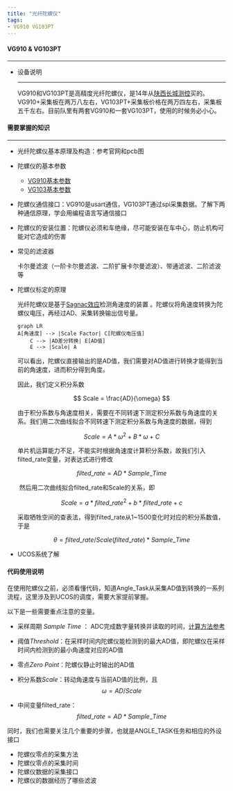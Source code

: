 ```yaml
---
title: "光纤陀螺仪"
tags:
- VG910 VG103PT
---
```


#### VG910 & VG103PT

---

* 设备说明

  ---

  VG910和VG103PT是高精度光纤陀螺仪，是14年从[陕西长城测控](http://www.tuoluoyi.com/)买的。VG910+采集板在两万八左右，VG103PT+采集板价格在两万四左右，采集板五千左右。目前队里有两套VG910和一套VG103PT，使用的时候务必小心。

  

#### 需要掌握的知识

---

* 光纤陀螺仪基本原理及构造：参考官网和pcb图

* 陀螺仪的基本参数
  * [VG910基本参数](http://www.tuoluoyi.com/show.asp?id=121)
  * [VG103基本参数](http://www.tuoluoyi.com/show.asp?id=123)

* 陀螺仪通信接口：VG910是usart通信，VG103PT通过spi采集数据。了解下两种通信原理，学会用编程语言写通信接口 

* 陀螺仪的安装位置：陀螺仪必须和车绝缘，尽可能安装在车中心，防止机构可能对它造成的伤害

* 常见的滤波器

  卡尔曼滤波（一阶卡尔曼滤波、二阶扩展卡尔曼滤波）、带通滤波、二阶滤波等

* 陀螺仪标定的原理

  光纤陀螺仪是基于[Sagnac效应](https://baike.baidu.com/item/Sagnac%E6%95%88%E5%BA%94/10679850?fr=aladdin)检测角速度的装置 。陀螺仪将角速度转换为陀螺仪电压，再经过AD、采集转换输出信号量。

  ~~~mermaid
  graph LR
  A[角速度] --> |Scale Factor| C[陀螺仪电压值]
      C --> |AD差分转换| E[AD值]
      E --> |Scale| A
  ~~~
  
  可以看出，陀螺仪直接输出的是AD值，我们需要对AD值进行转换才能得到当前的角速度，进而积分得到角度。
  
  因此，我们定义积分系数
  
  $$
  Scale = \frac{AD}{\omega}
  $$
  
  ​	由于积分系数与角速度相关，需要在不同转速下测定积分系数与角速度的关系。我们用二次曲线拟合不同转速下测定积分系数与角速度的数据，得到
  
  $$
  Scale = A*\omega^2 + B*\omega + C
  $$
  
  ​	单片机运算能力不足，不能实时根据角速度计算积分系数，故我们引入filted_rate变量，对表达式进行修改
  
  $$
  filted\_rate = AD*Sample\_Time
  $$
  
  ​	然后用二次曲线拟合filted_rate和Scale的关系，即
  
  $$
  Scale = a*filted\_rate^2 + b*filted\_rate + c
  $$
  
  ​	采取牺牲空间的查表法，得到filted_rate从1~1500变化时对应的积分系数值，于是
  
  $$
  \theta = filted\_rate/ Scale(filted\_rate)*Sample\_Time
  $$
  

* UCOS系统了解



#### 代码使用说明

在使用陀螺仪之前，必须看懂代码，知道Angle_Task从采集AD值到转换的一系列流程，这里涉及到UCOS的调度，需要大家提前掌握。

以下是一些需要重点注意的变量。

* 采样周期 *Sample  Time* ： ADC完成数字量转换并读取的时间，[计算方法参考 ](https://blog.csdn.net/black0591/article/details/103187450)

* 阈值*Threshold*：在采样时间内陀螺仪能检测到的最大AD值，即陀螺仪在采样时间内检测到的最小角速度对应的AD值
* 零点*Zero Point*：陀螺仪静止时输出的AD值
* 积分系数*Scale*：转动角速度与当前AD值的比例，且
  $$
  \omega=AD/Scale 
  $$

* 中间变量filted_rate：
  $$
  filted\_rate = AD*Sample\_Time
  $$

同时，我们也需要关注几个重要的步骤，也就是ANGLE_TASK任务和相应的外设接口

* 陀螺仪零点的采集方法
* 陀螺仪零点的采集时间
* 陀螺仪数据的采集接口
* 陀螺仪的数据经历了哪些滤波
